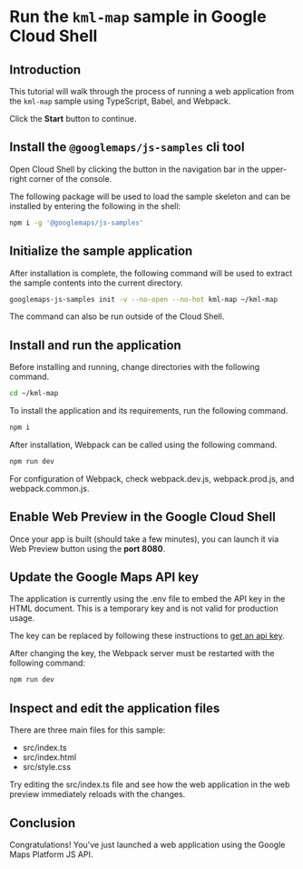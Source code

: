 # Run the `kml-map` sample in Google Cloud Shell

<walkthrough-tutorial-duration duration="10"/>

## Introduction

This tutorial will walk through the process of running a web application from
the `kml-map` sample using TypeScript, Babel, and Webpack.

Click the **Start** button to continue.

## Install the `@googlemaps/js-samples` cli tool

Open Cloud Shell by clicking the
<walkthrough-cloud-shell-icon></walkthrough-cloud-shell-icon> button in the
navigation bar in the upper-right corner of the console.

The following package will be used to load the sample skeleton and can be
installed by entering the following in the shell:

```bash
npm i -g '@googlemaps/js-samples'
```

## Initialize the sample application

After installation is complete, the following command will be used to extract
the sample contents into the current directory.

```bash
googlemaps-js-samples init -v --no-open --no-hot kml-map ~/kml-map
```

The command can also be run outside of the Cloud Shell.

## Install and run the application

Before installing and running, change directories with the following command.

```bash
cd ~/kml-map
```

To install the application and its requirements, run the following command.

```bash
npm i
```

After installation, Webpack can be called using the following command.

```bash
npm run dev
```

For configuration of Webpack, check
<walkthrough-editor-open-file filePath="kml-map/webpack.dev.js">webpack.dev.js</walkthrough-editor-open-file>,
<walkthrough-editor-open-file filePath="kml-map/webpack.prod.js">webpack.prod.js</walkthrough-editor-open-file>,
and
<walkthrough-editor-open-file filePath="kml-map/webpack.common.js">webpack.common.js</walkthrough-editor-open-file>.

## Enable Web Preview in the Google Cloud Shell

Once your app is built (should take a few minutes), you can launch it via
<walkthrough-spotlight-pointer target="cloudshell" spotlightId="devshell-web-preview-button">Web
Preview button</walkthrough-spotlight-pointer> using the **port 8080**.

## Update the Google Maps API key

The application is currently using the
<walkthrough-editor-open-file filePath="kml-map/.env">.env</walkthrough-editor-open-file>
file to embed the API key in the HTML document. This is a temporary key and is
not valid for production usage.

The key can be replaced by following these instructions to
[get an api key](https://developers.google.com/maps/documentation/javascript/get-api-key).

After changing the key, the Webpack server must be restarted with the following
command:

```bash
npm run dev
```

## Inspect and edit the application files

There are three main files for this sample:

*   <walkthrough-editor-open-file filePath="kml-map/src/index.ts">src/index.ts</walkthrough-editor-open-file>
*   <walkthrough-editor-open-file filePath="kml-map/src/index.html">src/index.html</walkthrough-editor-open-file>
*   <walkthrough-editor-open-file filePath="kml-map/src/style.css">src/style.css</walkthrough-editor-open-file>

Try editing the <walkthrough-editor-open-file filePath="kml-map/src/index.ts">src/index.ts</walkthrough-editor-open-file> file and see how the web application in the web preview immediately reloads with the changes.

## Conclusion

<walkthrough-conclusion-trophy></walkthrough-conclusion-trophy>

Congratulations! You've just launched a web application using the Google Maps
Platform JS API.
